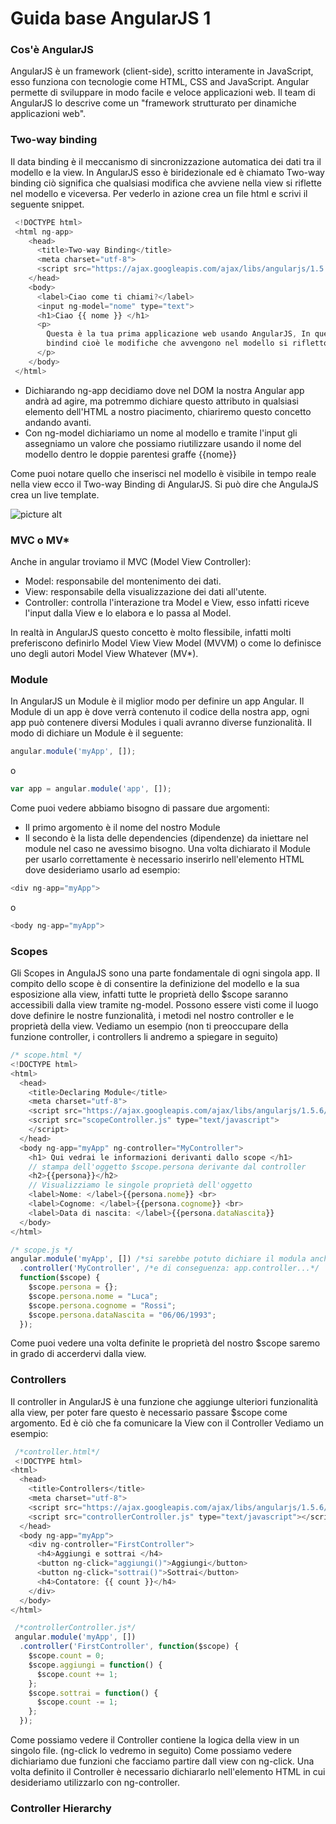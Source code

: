# Guida base AngularJS 1

### Cos'è AngularJS
AngularJS è un framework (client-side), scritto interamente in JavaScript, esso funziona con tecnologie come HTML, CSS and JavaScript.
Angular permette di sviluppare in modo facile e veloce applicazioni web.
Il team di AngularJS lo descrive come un "framework strutturato per dinamiche applicazioni web".

### Two-way binding
Il data binding è il meccanismo di sincronizzazione automatica dei dati tra il modello e la view.
In AngularJS esso è biridezionale ed è chiamato Two-way binding ciò significa che qualsiasi modifica che avviene nella view si riflette nel modello e viceversa.
Per vederlo in azione crea un file html e scrivi il seguente snippet.
```javascript
 <!DOCTYPE html>
 <html ng-app>
    <head>
      <title>Two-way Binding</title>
      <meta charset="utf-8">
      <script src="https://ajax.googleapis.com/ajax/libs/angularjs/1.5.6/angular.min.js"></script>
    </head>
    <body>
      <label>Ciao come ti chiami?</label>
      <input ng-model="nome" type="text">
      <h1>Ciao {{ nome }} </h1>
      <p>
        Questa è la tua prima applicazione web usando AngularJS, In questo caso stai usando il two-way
        bindind cioè le modifiche che avvengono nel modello si rifletto direttamente nella view, quello che scrivi lo puoi vedere in tempo reale.
      </p>
    </body>
 </html>
```
* Dichiarando ng-app decidiamo dove nel DOM la nostra Angular app andrà ad agire, ma potremmo dichiare questo attributo in qualsiasi elemento dell'HTML a nostro piacimento, chiariremo questo concetto andando avanti.
* Con ng-model dichiariamo un nome al modello e tramite l'input gli assegniamo un valore che possiamo riutilizzare usando il nome del modello dentro le doppie parentesi graffe {{nome}}

Come puoi notare quello che inserisci nel modello è visibile in tempo reale nella view ecco il Two-way Binding di AngularJS. Si può dire che AngulaJS crea un live template.

![picture alt](http://media.creativebloq.futurecdn.net/sites/creativebloq.com/files/images/2014/05/2way.jpg "Two-way binding")

### MVC o MV*
Anche in angular troviamo il MVC (Model View Controller):
* Model: responsabile del montenimento dei dati.
* View: responsabile della visualizzazione dei dati all'utente.
* Controller: controlla l'interazione tra Model e View, esso infatti riceve l'input dalla View e lo elabora e lo passa al Model.

In realtà in AngularJS questo concetto è molto flessibile, infatti molti preferiscono definirlo Model View View Model (MVVM) o come lo definisce uno degli autori Model View Whatever (MV*).

###  Module
In AngularJS un Module è il miglior modo per definire un app Angular.
Il Module di un app è dove verrà contenuto il codice della nostra app, ogni app può contenere diversi Modules i quali avranno diverse funzionalità.
Il modo di dichiare un Module è il seguente: 
```javascript
angular.module('myApp', []); 
```
o
```javascript
var app = angular.module('app', []);
```
Come puoi vedere abbiamo bisogno di passare due argomenti:
* Il primo argomento è il nome del nostro Module
* Il secondo è la lista delle dependencies (dipendenze) da iniettare nel module nel caso ne avessimo bisogno.
Una volta dichiarato il Module per usarlo correttamente è necessario inserirlo nell'elemento HTML dove desideriamo usarlo ad esempio:
```javascript
<div ng-app="myApp">
```
 o
```javascript
<body ng-app="myApp">
```
### Scopes
Gli Scopes in AngulaJS sono una parte fondamentale di ogni singola app.
Il compito dello scope è di consentire la definizione del modello e la sua esposizione alla view, infatti tutte le proprietà dello $scope saranno accessibili dalla view tramite ng-model.
Possono essere visti come il luogo dove definire le nostre funzionalità, i metodi nel nostro controller e le proprietà della view.
Vediamo un esempio (non ti preoccupare della funzione controller, i controllers li andremo a spiegare in seguito)
```javascript
/* scope.html */
<!DOCTYPE html>
<html>
  <head>
    <title>Declaring Module</title>
    <meta charset="utf-8">
    <script src="https://ajax.googleapis.com/ajax/libs/angularjs/1.5.6/angular.min.js"></script>
    <script src="scopeController.js" type="text/javascript">
    </script>
  </head>
  <body ng-app="myApp" ng-controller="MyController">
    <h1> Qui vedrai le informazioni derivanti dallo scope </h1>
    // stampa dell'oggetto $scope.persona derivante dal controller
    <h2>{{persona}}</h2>
    // Visualizziamo le singole proprietà dell'oggetto
    <label>Nome: </label>{{persona.nome}} <br>
    <label>Cognome: </label>{{persona.cognome}} <br>
    <label>Data di nascita: </label>{{persona.dataNascita}}
  </body>
</html>
```
```javascript
/* scope.js */
angular.module('myApp', []) /*si sarebbe potuto dichiare il modula anche nel sequente modo: var app = angular.module('app', []);*/
  .controller('MyController', /*e di conseguenza: app.controller...*/
  function($scope) {
    $scope.persona = {};
    $scope.persona.nome = "Luca";
    $scope.persona.cognome = "Rossi";
    $scope.persona.dataNascita = "06/06/1993";
  });
```
Come puoi vedere una volta definite le proprietà del nostro $scope saremo in grado di accerdervi dalla view.

### Controllers
Il controller in AngularJS è una funzione che aggiunge ulteriori funzionalità alla view, per poter fare questo è necessario passare $scope come argomento. Ed è ciò che fa comunicare la View con il Controller Vediamo un esempio:
```javascript
 /*controller.html*/
 <!DOCTYPE html>
<html>
  <head>
    <title>Controllers</title>
    <meta charset="utf-8">
    <script src="https://ajax.googleapis.com/ajax/libs/angularjs/1.5.6/angular.min.js"></script>
    <script src="controllerController.js" type="text/javascript"></script>
  </head>
  <body ng-app="myApp">
    <div ng-controller="FirstController">
      <h4>Aggiungi e sottrai </h4>
      <button ng-click="aggiungi()">Aggiungi</button>
      <button ng-click="sottrai()">Sottrai</button>
      <h4>Contatore: {{ count }}</h4>
    </div>
  </body>
</html>
```
```javascript
 /*controllerController.js*/
 angular.module('myApp', [])
  .controller('FirstController', function($scope) {
    $scope.count = 0;
    $scope.aggiungi = function() {
      $scope.count += 1;
    };
    $scope.sottrai = function() {
      $scope.count -= 1;
    };
  });
```
Come possiamo vedere il Controller contiene la logica della view in un singolo file. (ng-click lo vedremo in seguito)
Come possiamo vedere dichiariamo due funzioni che facciamo partire dall view con ng-click.
Una volta definito il Controller è necessario dichiararlo nell'elemento HTML in cui desideriamo utilizzarlo con ng-controller.

### Controller Hierarchy



